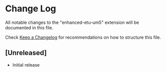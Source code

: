 # Change Log

All notable changes to the "enhanced-etu-um5" extension will be documented in this file.

Check [Keep a Changelog](http://keepachangelog.com/) for recommendations on how to structure this file.

## [Unreleased]

- Initial release